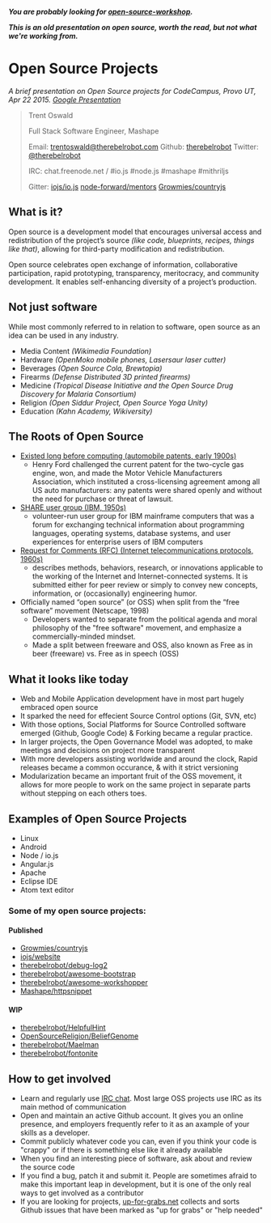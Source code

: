***You are probably looking for [open-source-workshop](https://github.com/therebelrobot/open-source-workshop).***

***This is an old presentation on open source, worth the read, but not what we're working from.***



# Open Source Projects

*A brief presentation on Open Source projects for CodeCampus, Provo UT, Apr 22 2015. [Google Presentation](https://docs.google.com/presentation/d/1qxDz31bEuPBF37l2Twlr5LSRKefkQk4UvOtGUvinWpY/edit#slide=id.g76dcc271e_0_51)*

> Trent Oswald
>
> Full Stack Software Engineer, Mashape
>
> Email: trentoswald@therebelrobot.com
> Github: [therebelrobot](http://github.com/therebelrobot)
> Twitter: [@therebelrobot](http://twitter.com/therebelrobot)
>
> IRC: chat.freenode.net / #io.js #node.js #mashape #mithriljs
>
> Gitter: [iojs/io.js](https://gitter.im/iojs/io.js) [node-forward/mentors](https://gitter.im/node-forward/mentors) [Growmies/countryjs](https://gitter.im/Growmies/countryjs)

## What is it?

Open source is a development model that encourages universal access and redistribution of the project’s source *(like code, blueprints, recipes, things like that)*, allowing for third-party modification and redistribution.

Open source celebrates open exchange of information, collaborative participation, rapid prototyping, transparency, meritocracy, and community development. It enables self-enhancing diversity of a project’s production.

## Not just software

While most commonly referred to in relation to software, open source as an idea can be used in any industry.

* Media Content *(Wikimedia Foundation)*
* Hardware *(OpenMoko mobile phones, Lasersaur laser cutter)*
* Beverages *(Open Source Cola, Brewtopia)*
* Firearms *(Defense Distributed 3D printed firearms)*
* Medicine *(Tropical Disease Initiative and the Open Source Drug Discovery for Malaria Consortium)*
* Religion *(Open Siddur Project, Open Source Yoga Unity)*
* Education *(Kahn Academy, Wikiversity)*

## The Roots of Open Source

* [Existed long before computing (automobile patents, early 1900s)](http://en.wikipedia.org/wiki/Open_source#The_sharing_of_technological_information_before_the_internet)
  * Henry Ford challenged the current patent for the two-cycle gas engine, won, and made the Motor Vehicle Manufacturers Association, which instituted a cross-licensing agreement among all US auto manufacturers: any patents were shared openly and without the need for purchase or threat of lawsuit.
* [SHARE user group (IBM, 1950s)](http://en.wikipedia.org/wiki/SHARE_(computing))
  * volunteer-run user group for IBM mainframe computers that was a forum for exchanging technical information about programming languages, operating systems, database systems, and user experiences for enterprise users of IBM computers 
* [Request for Comments (RFC) (Internet telecommunications protocols, 1960s)](http://en.wikipedia.org/wiki/Request_for_Comments)
  * describes methods, behaviors, research, or innovations applicable to the working of the Internet and Internet-connected systems. It is submitted either for peer review or simply to convey new concepts, information, or (occasionally) engineering humor. 
* Officially named “open source” (or OSS) when split from the “free software” movement (Netscape, 1998) 
  * Developers wanted to separate from the political agenda and moral philosophy of the "free software" movement, and emphasize a commercially-minded mindset.
  * Made a split between freeware and OSS, also known as Free as in beer (freeware) vs. Free as in speech (OSS)

## What it looks like today

* Web and Mobile Application development have in most part hugely embraced open source
* It sparked the need for effecient Source Control options (Git, SVN, etc)
* With those options, Social Platforms for Source Controlled software emerged (Github, Google Code) & Forking became a regular practice.
* In larger projects, the Open Governance Model was adopted, to make meetings and decisions on project more transparent
* With more developers assisting worldwide and around the clock, Rapid releases became a common occurance, & with it strict versioning
* Modularization became an important fruit of the OSS movement, it allows for more people to work on the same project in separate parts without stepping on each others toes.

## Examples of Open Source Projects

* Linux
* Android
* Node / io.js
* Angular.js
* Apache
* Eclipse IDE
* Atom text editor

### Some of my open source projects:
#### Published
* [Growmies/countryjs](https://github.com/Growmies/countryjs)
* [iojs/website](https://github.com/iojs/website)
* [therebelrobot/debug-log2](https://github.com/therebelrobot/debug-log2)
* [therebelrobot/awesome-bootstrap](https://github.com/therebelrobot/awesome-bootstrap)
* [therebelrobot/awesome-workshopper](https://github.com/therebelrobot/awesome-workshopper)
* [Mashape/httpsnippet](https://github.com/Mashape/httpsnippet)

#### WIP
* [therebelrobot/HelpfulHint](https://github.com/therebelrobot/HelpfulHint)
* [OpenSourceReligion/BeliefGenome](https://github.com/OpenSourceReligion/BeliefGenome)
* [therebelrobot/Maelman](https://github.com/therebelrobot/Maelman)
* [therebelrobot/fontonite](https://github.com/therebelrobot/fontonite)


## How to get involved

* Learn and regularly use [IRC chat](http://www.ircbeginner.com/). Most large OSS projects use IRC as its main method of communication
* Open and maintain an active Github account. It gives you an online presence, and employers frequently refer to it as an axample of your skills as a developer.
* Commit publicly whatever code you can, even if you think your code is "crappy" or if there is something else like it already available
* When you find an interesting piece of software, ask about and review the source code
* If you find a bug, patch it and submit it. People are sometimes afraid to make this important leap in development, but it is one of the only real ways to get involved as a contributor
* If you are looking for projects, [up-for-grabs.net](http://up-for-grabs.net) collects and sorts Github issues that have been marked as "up for grabs" or "help needed"
